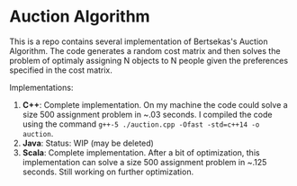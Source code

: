 # Auction Algorithm

This is a repo contains several implementation of Bertsekas's Auction Algorithm. The code generates a random cost matrix and then solves the problem of optimaly assigning N objects to N people given the preferences specified in the cost matrix.

Implementations:

1.  **C++**: Complete implementation. On my machine the code could solve a size 500 assignment problem in ~.03 seconds. I compiled the code using the command `g++-5 ./auction.cpp -Ofast -std=c++14 -o auction`.
2. **Java**: Status: WIP (may be deleted)
3. **Scala**: Complete implementation. After a bit of optimization, this implementation can solve a size 500 assignment problem in ~.125 seconds. Still working on further optimization. 
